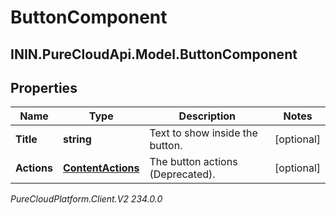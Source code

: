 # ButtonComponent

## ININ.PureCloudApi.Model.ButtonComponent

## Properties

|Name | Type | Description | Notes|
|------------ | ------------- | ------------- | -------------|
| **Title** | **string** | Text to show inside the button. | [optional] |
| **Actions** | [**ContentActions**](ContentActions) | The button actions (Deprecated). | [optional] |



_PureCloudPlatform.Client.V2 234.0.0_
